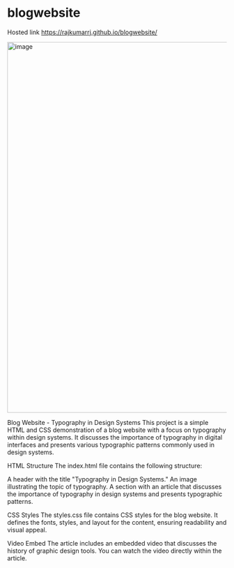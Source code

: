 # blogwebsite

Hosted link https://rajkumarrj.github.io/blogwebsite/


<img width="850" alt="image" src="https://github.com/RajkumarRj/blogwebsite/assets/142428565/fe788ec9-87ba-4f12-9bc2-cdc485e49830">



Blog Website - Typography in Design Systems
This project is a simple HTML and CSS demonstration of a blog website with a focus on typography within design systems.
It discusses the importance of typography in digital interfaces and presents various typographic patterns commonly used in design systems.


HTML Structure
The index.html file contains the following structure:

A header with the title "Typography in Design Systems."
An image illustrating the topic of typography.
A section with an article that discusses the importance of typography in design systems and presents typographic patterns.



CSS Styles
The styles.css file contains CSS styles for the blog website. 
It defines the fonts, styles, and layout for the content, ensuring readability and visual appeal.



Video Embed
The article includes an embedded video that discusses the history of graphic design tools. You can watch the video directly within the article.




